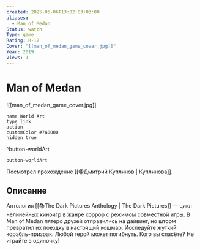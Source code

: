 ```yaml
---
created: 2025-05-06T13:02:03+03:00
aliases:
  - Man of Medan
Status: watch
Type: game
Rating: R-17
Cover: "[[man_of_medan_game_cover.jpg]]"
Year: 2019
Views: 1
---
```


# Man of Medan

![[man_of_medan_game_cover.jpg]]


```button
name World Art
type link
action 
customColor #7a0000
hidden true
```
^button-worldArt



`button-worldArt`

Посмотрел прохождение [[@Дмитрий Куплинов | Куплинова]].

## Описание

Антология [[📚The Dark Pictures Anthology | The Dark Pictures]] — цикл нелинейных киноигр в жанре хоррор с режимом совместной игры. В Man of Medan пятеро друзей отправились на дайвинг, но шторм превратил их поездку в настоящий кошмар. Исследуйте жуткий корабль-призрак. Любой герой может погибнуть. Кого вы спасёте? Не играйте в одиночку!
